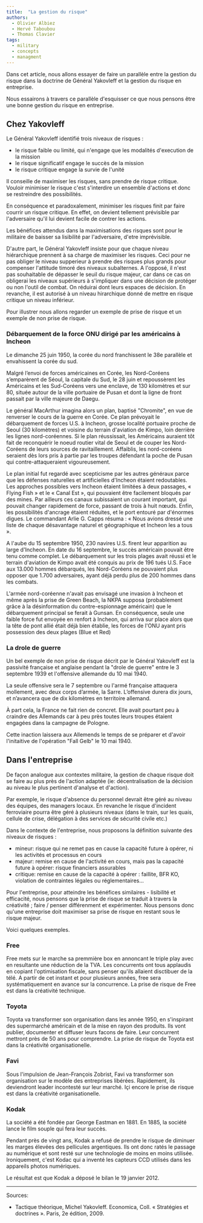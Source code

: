```yaml
---
title:  "La gestion du risque"
authors:
  - Olivier Albiez
  - Hervé Taboubou
  - Thomas Clavier
tags:
  - military
  - concepts
  - managment
---
```


Dans cet article, nous allons essayer de faire un parallèle entre la gestion du risque dans la doctrine de Général Yakovleff et la gestion du risque en entreprise.

Nous essairons à travers ce parallèle d'esquisser ce que nous pensons être une bonne gestion du risque en entreprise.


## Chez Yakovleff

Le Général Yakovleff identifié trois niveaux de risques :

- le risque faible ou limité, qui n'engage que les modalités d'execution de la mission
- le risque significatif engage le succès de la mission
- le risque critique engage la survie de l'unité

Il conseille de maximiser les risques, sans prendre de risque critique. Vouloir minimiser le risque c'est s'interdire un ensemble d'actions et donc se restreindre des possibilités.

En conséquence et paradoxalement, minimiser les risques finit par faire courrir un risque critique. En effet, on devient tellement prévisible par l'adversaire qu'il lui devient facile de contrer les actions.

Les bénéfices attendus dans la maximisations des risques sont pour le militaire de baisser sa lisibilité par l'adversaire, d'etre imprévisible.

D'autre part, le Général Yakovleff insiste pour que chaque niveau hiérarchique prennent à sa charge de maximiser les risques. Ceci pour ne pas obliger le niveau supperieur à prendre des risques plus grands pour compenser l'attitude timoré des niveaux subalternes. A l'opposé, il n'est pas souhaitable de dépasser le seuil du risque majeur, car dans ce cas on obligerai les niveaux supérieurs à s'impliquer dans une décision de protéger ou non l'outil de combat. On réduirai dont leurs espaces de décision. En revanche, il est autorisé à un niveau hirarchique donné de mettre en risque critique un niveau inférieur.

Pour illustrer nous allons regarder un exemple de prise de risque et un exemple de non prise de risque.


### Débarquement de la force ONU dirigé par les américains à Incheon

Le dimanche 25 juin 1950, la corée du nord franchissent le 38e parallèle et envahissent la corée du sud.

Malgré l’envoi de forces américaines en Corée, les Nord-Coréens s’emparèrent de Séoul, la capitale du Sud, le 28 juin et repoussèrent les Américains et les Sud-Coréens vers une enclave, de 130 kilomètres et sur 80, située autour de la ville portuaire de Pusan et dont la ligne de front passait par la ville majeure de Daegu.

Le général MacArthur imagina alors un plan, baptisé "Chromite", en vue de renverser le cours de la guerre en Corée. Ce plan prévoyait le débarquement de forces U.S. à Incheon, grosse localité portuaire proche de Seoul (30 kilomètres) et voisine du terrain d'aviation de Kimpo, loin derrière les lignes nord-coréennes. Si le plan réussissait, les Américains auraient tôt fait de reconquérir le noeud routier vital de Seoul et de couper les Nord-Coréens de leurs sources de ravitaillement. Affaiblis, les nord-coréens seraient dès lors pris à partie par les troupes défendant la poche de Pusan qui contre-attaqueraient vigoureusement.

Le plan initial fut regardé avec scepticisme par les autres généraux parce que les défenses naturelles et artificielles d'Incheon étaient redoutables. Les approches possibles vers Incheon étaient limitées à deux passages, « Flying Fish » et le « Canal Est », qui pouvaient être facilement bloqués par des mines. Par ailleurs ces canaux subissaient un courant important, qui pouvait changer rapidement de force, passant de trois à huit nœuds. Enfin, les possibilités d'ancrage étaient réduites, et le port entouré par d'énormes digues. Le commandant Arlie G. Capps résuma : « Nous avions dressé une liste de chaque désavantage naturel et géographique et Incheon les a tous ».

A l'aube du 15 septembre 1950, 230 navires U.S. firent leur apparition au large d'Incheon. En date du 16 septembre, le succès américain pouvait être tenu comme complet. Le débarquement sur les trois plages avait réussi et le terrain d'aviation de Kimpo avait été conquis au prix de 196 tués U.S. Face aux 13.000 hommes débarqués, les Nord-Coréens ne pouvaient plus opposer que 1.700 adversaires, ayant déjà perdu plus de 200 hommes dans les combats.

L'armée nord-coréenne n'avait pas envisagé une invasion à Incheon et même après la prise de Green Beach, la NKPA supposa (probablement grâce à la désinformation du contre-espionnage américain) que le débarquement principal se ferait à Gunsan. En conséquence, seule une faible force fut envoyée en renfort à Incheon, qui arriva sur place alors que la tête de pont allié était déjà bien établie, les forces de l'ONU ayant pris possession des deux plages (Blue et Red)


### La drole de guerre

Un bel exemple de non prise de risque décrit par le Général Yakovleff est la passivité française et anglaise pendant la "drole de guerre" entre le 3 septembre 1939 et l'offensive allemande du 10 mai 1940.

La seule offensive sera le 7 septembre ou l'armé française attaquera mollement, avec deux corps d’armée, la Sarre. L’offensive durera dix jours, et n’avancera que de dix kilomètres en territoire allemand.

À part cela, la France ne fait rien de concret. Elle avait pourtant peu à craindre des Allemands car à peu près toutes leurs troupes étaient engagées dans la campagne de Pologne.

Cette inaction laissera aux Allemends le temps de se préparer et d'avoir l'initaitive de l'opération "Fall Gelb" le 10 mai 1940.


## Dans l'entreprise

De façon analogue aux contextes militaire, la gestion de chaque risque doit se faire au plus près de l'action adaptée (ie: décentralisation de la décision au niveau le plus pertinent d'analyse et d'action).

Par exemple, le risque d'absence du personnel devrait être géré au niveau des équipes, des managers locaux. En revanche le risque d'incident ferroviaire pourra être géré à plusieurs niveaux (dans le train, sur les quais, cellule de crise, délégation à des services de sécurité civile etc.)

Dans le contexte de l'entreprise, nous proposons la définition suivante des niveaux de risques :

- mineur: risque qui ne remet pas en cause la capacité future à opérer, ni les activités et processus en cours
- majeur: remise en cause de l'activité en cours, mais pas la capacité future à opérer: risque financiers assurables
- critique: remise en cause de la capacité à opérer : faillite, BFR KO, violation de contraintes légales ou réglementaires...

Pour l'entreprise, pour atteindre les bénéfices similaires - lisibilité et efficacité, nous pensons que la prise de risque se traduit à travers la créativité ; faire / penser différenment et expérimenter. Nous pensons donc qu'une entreprise doit maximiser sa prise de risque en restant sous le risque majeur.

Voici quelques exemples.


### Free

Free mets sur le marche sa premmière box en annoncant le triple play avec en resultante une réduction de la TVA. Les concurrents ont tous applaudis en copiant l'optimisation fiscale, sans penser qu'ils allaient disctibuer de la télé. A partir de cet instant et pour plusieurs années, free sera systématiquement en avance sur la concurrence. La prise de risque de Free est dans la créativité technique.


### Toyota

Toyota va transformer son organisation dans les année 1950, en s'inspirant des supermarché américain et de la mise en rayon des produits. Ils vont publier, documenter et diffuser leurs facons de faire. Leur concurrent mettront près de 50 ans pour comprendre. La prise de risque de Toyota est dans la créativité organisationelle.


### Favi

Sous l'impulsion de Jean-François Zobrist, Favi va transformer son organisation sur le modèle des entreprises libérées. Rapidement, ils deviendront leader incontesté sur leur marché. Içi encore le prise de risque est dans la créativité organisationelle.


### Kodak

La société a été fondée par George Eastman en 1881. En 1885, la société lance le film souple qui fera leur succès.

Pendant près de vingt ans, Kodak a refusé de prendre le risque de diminuer les marges élevées des pellicules argentiques. Ils ont donc ratés le passage au numérique et sont resté sur une technologie de moins en moins utilisée. Ironiquement, c'est Kodac qui a inventé les capteurs CCD utilisés dans les appareils photos numériques.

Le résultat est que Kodak a déposé le bilan le 19 janvier 2012.


---
Sources:

- Tactique théorique, Michel Yakovleff. Economica, Coll. « Stratégies et doctrines ». Paris, 2e édition, 2009.
